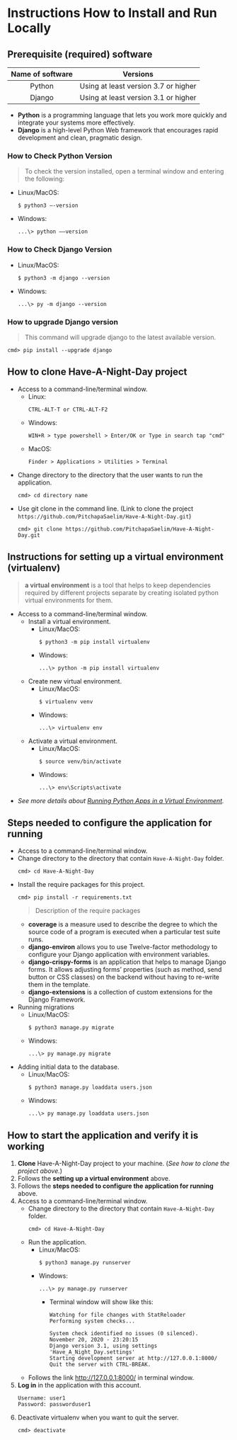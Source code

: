# Instructions How to Install and Run Locally
## Prerequisite (required) software
|    Name of software    | Versions |
|:----------------------:|:--------:|
|Python|Using at least version 3.7 or higher|
|Django|Using at least version 3.1 or higher|

* **Python** is a programming language that lets you work more quickly and integrate your systems more effectively.
* **Django** is a high-level Python Web framework that encourages rapid development and clean, pragmatic design.

### How to Check Python Version 
> To check the version installed, open a terminal window and entering the following:
* Linux/MacOS:
    ```
    $ python3 –-version
    ``` 
* Windows: 
    ``` 
    ...\> python ––version
    ```
### How to Check Django Version 
* Linux/MacOS:
    ```
    $ python3 -m django --version
    ```
* Windows: 
    ``` 
    ...\> py -m django --version
    ```
### How to upgrade Django version
> This command will upgrade django to the latest available version.
```
cmd> pip install --upgrade django
```
## How to clone Have-A-Night-Day project
* Access to a command-line/terminal window.
    * Linux:
        ```
        CTRL-ALT-T or CTRL-ALT-F2
        ``` 
    * Windows: 
        ``` 
        WIN+R > type powershell > Enter/OK or Type in search tap "cmd"
        ```
    * MacOS: 
        ```
        Finder > Applications > Utilities > Terminal
        ```
* Change directory to the directory that the user wants to run the application.
    ```
    cmd> cd directory name
    ```
* Use git clone in the command line. (Link to clone the project `https://github.com/PitchapaSaelim/Have-A-Night-Day.git`)
    ```
    cmd> git clone https://github.com/PitchapaSaelim/Have-A-Night-Day.git
    ```
## Instructions for setting up a virtual environment (virtualenv)
> **a virtual environment** is a tool that helps to keep dependencies required by different projects separate by creating isolated python virtual environments for them.
* Access to a command-line/terminal window.
    * Install a virtual environment.
        * Linux/MacOS:
            ```
            $ python3 -m pip install virtualenv
            ```
        * Windows:
            ```
            ...\> python -m pip install virtualenv
            ```    
    * Create new virtual environment.
        * Linux/MacOS:
            ```
            $ virtualenv venv
            ```
        * Windows:
            ```
            ...\> virtualenv env
            ``` 
    * Activate a virtual environment.
        * Linux/MacOS:
            ```
            $ source venv/bin/activate
            ```
        * Windows:
            ```
            ...\> env\Scripts\activate
            ``` 
* *See more details about [Running Python Apps in a Virtual Environment](https://cpske.github.io/ISP/django/virtualenv).*
## Steps needed to configure the application for running
* Access to a command-line/terminal window.
* Change directory to the directory that contain `Have-A-Night-Day` folder.
    ```
    cmd> cd Have-A-Night-Day
    ```
* Install the require packages for this project.
    ```
    cmd> pip install -r requirements.txt
    ``` 
    > Description of the require packages
    * **coverage** is a measure used to describe the degree to which the source code of a program is executed when a particular test suite runs.
    * **django-environ** allows you to use Twelve-factor methodology to configure your Django application with environment variables.
    * **django-crispy-forms** is an application that helps to manage Django forms. It allows adjusting forms’ properties (such as method, send button or CSS classes) on the backend without having to re-write them in the template.
    * **django-extensions** is a collection of custom extensions for the Django Framework.
* Running migrations
    * Linux/MacOS:
        ```
        $ python3 manage.py migrate
        ```
    * Windows:
        ```
        ...\> py manage.py migrate
        ``` 
* Adding initial data to the database.
    * Linux/MacOS:
        ```
        $ python3 manage.py loaddata users.json
        ```
    * Windows:
        ```
        ...\> py manage.py loaddata users.json
        ``` 
## How to start the application and verify it is working
1. **Clone** Have-A-Night-Day project to your machine. (*See how to clone the project above.*)
2. Follows the **setting up a virtual environment** above.
3. Follows the **steps needed to configure the application for running** above.
4. Access to a command-line/terminal window.
    * Change directory to the directory that contain `Have-A-Night-Day` folder.
        ```
        cmd> cd Have-A-Night-Day
        ```
    * Run the application.
        * Linux/MacOS:
            ```
            $ python3 manage.py runserver
            ```
        * Windows:
            ```
            ...\> py manage.py runserver
            ``` 
            * Terminal window will show like this:
                ``` 
                Watching for file changes with StatReloader
                Performing system checks...

                System check identified no issues (0 silenced).
                November 20, 2020 - 23:20:15
                Django version 3.1, using settings 'Have_A_Night_Day.settings'
                Starting development server at http://127.0.0.1:8000/
                Quit the server with CTRL-BREAK.
                ``` 
    * Follows the link http://127.0.0.1:8000/ in terminal window.
5. **Log in** in the application with this account. 
    ```
    Username: user1
    Password: passworduser1
    ``` 
6. Deactivate virtualenv when you want to quit the server.
    ```
    cmd> deactivate 
    ``` 
